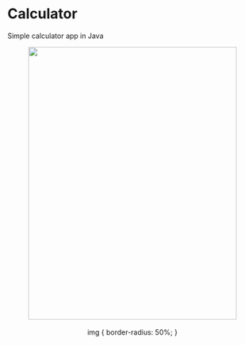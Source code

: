 # Calculator
Simple calculator app in Java
<div class='container'align='center'>
  <img src="https://github.com/ctrl-alt-caleb/Calculator/blob/master/images/calcgif.gif" width="420" height="550"><br><br>
  img {
  border-radius: 50%;
}
</div>
